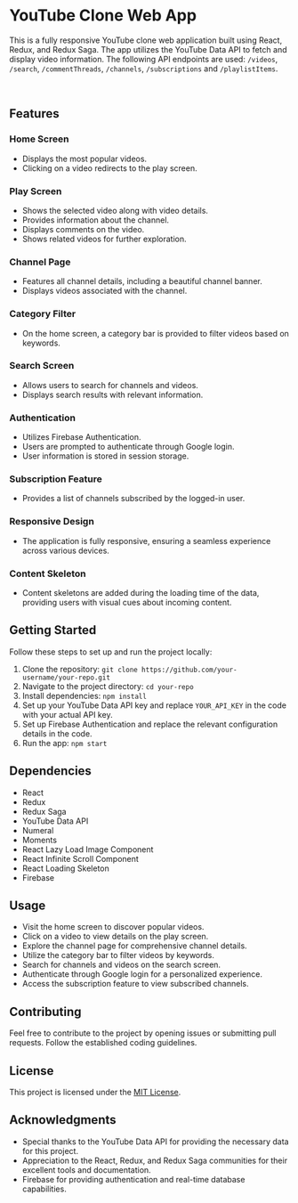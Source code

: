 # YouTube Clone Web App

This is a fully responsive YouTube clone web application built using React, Redux, and Redux Saga. The app utilizes the YouTube Data API to fetch and display video information. The following API endpoints are used: `/videos`, `/search`, `/commentThreads`, `/channels`, `/subscriptions` and `/playlistItems`.

&nbsp;

## Features

### Home Screen

- Displays the most popular videos.
- Clicking on a video redirects to the play screen.

### Play Screen

- Shows the selected video along with video details.
- Provides information about the channel.
- Displays comments on the video.
- Shows related videos for further exploration.

### Channel Page

- Features all channel details, including a beautiful channel banner.
- Displays videos associated with the channel.

### Category Filter

- On the home screen, a category bar is provided to filter videos based on keywords.

### Search Screen

- Allows users to search for channels and videos.
- Displays search results with relevant information.

### Authentication

- Utilizes Firebase Authentication.
- Users are prompted to authenticate through Google login.
- User information is stored in session storage.

### Subscription Feature

- Provides a list of channels subscribed by the logged-in user.

### Responsive Design

- The application is fully responsive, ensuring a seamless experience across various devices.

### Content Skeleton

- Content skeletons are added during the loading time of the data, providing users with visual cues about incoming content.

## Getting Started

Follow these steps to set up and run the project locally:

1. Clone the repository: `git clone https://github.com/your-username/your-repo.git`
2. Navigate to the project directory: `cd your-repo`
3. Install dependencies: `npm install`
4. Set up your YouTube Data API key and replace `YOUR_API_KEY` in the code with your actual API key.
5. Set up Firebase Authentication and replace the relevant configuration details in the code.
6. Run the app: `npm start`

## Dependencies

- React
- Redux
- Redux Saga
- YouTube Data API
- Numeral
- Moments
- React Lazy Load Image Component
- React Infinite Scroll Component
- React Loading Skeleton
- Firebase

## Usage

- Visit the home screen to discover popular videos.
- Click on a video to view details on the play screen.
- Explore the channel page for comprehensive channel details.
- Utilize the category bar to filter videos by keywords.
- Search for channels and videos on the search screen.
- Authenticate through Google login for a personalized experience.
- Access the subscription feature to view subscribed channels.

## Contributing

Feel free to contribute to the project by opening issues or submitting pull requests. Follow the established coding guidelines.

## License

This project is licensed under the [MIT License](LICENSE.md).

## Acknowledgments

- Special thanks to the YouTube Data API for providing the necessary data for this project.
- Appreciation to the React, Redux, and Redux Saga communities for their excellent tools and documentation.
- Firebase for providing authentication and real-time database capabilities.
